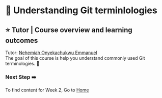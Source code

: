 # :flags: Understanding Git terminlologies

## :star: Tutor | Course overview and learning outcomes 

Tutor: [Nehemiah Onyekachukwu Emmanuel](https://github.com/devgenix) <br>
The goal of this course is help you understand commonly used Git terminologies. 🚀


### Next Step :arrow_right:
To find content for Week 2, Go to [Home](../../../)
